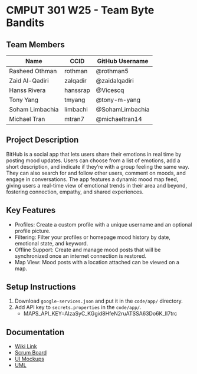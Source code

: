 # CMPUT 301 W25 - Team Byte Bandits

## Team Members

| Name            | CCID     | GitHub Username |
| --------------- | -------- | --------------- |
| Rasheed Othman  | rothman  | @rothman5       |
| Zaid Al-Qadiri  | zalqadir | @zaidalqadiri   |
| Hanss Rivera    | hanssrap | @Vicescq        |
| Tony Yang       | tmyang   | @tony-m-yang    |
| Soham Limbachia | limbachi | @SohamLimbachia |
| Michael Tran    | mtran7   | @michaeltran14  |

## Project Description

BitHub is a social app that lets users share their emotions in real time by posting mood updates.
Users can choose from a list of emotions, add a short description, and indicate if they’re with a group feeling the same way.
They can also search for and follow other users, comment on moods, and engage in conversations.
The app features a dynamic mood map feed, giving users a real-time view of emotional trends in their area and beyond, fostering connection, empathy, and shared experiences.

## Key Features

- Profiles: Create a custom profile with a unique username and an optional profile picture.
- Filtering: Filter your profiles or homepage mood history by date, emotional state, and keyword.
- Offline Support: Create and manage mood posts that will be synchronized once an internet connection is restored.
- Map View: Mood posts with a location attached can be viewed on a map.

## Setup Instructions

1. Download `google-services.json` and put it in the `code/app/` directory.
2. Add API key to `secrets.properties` in the `code/app/`.
    - MAPS_API_KEY=AIzaSyC_KGgid8HfeN2ruATSSA63Do6K_lI7trc

## Documentation

- [Wiki Link](https://github.com/cmput301-w25/project-bytebandits/wiki)
- [Scrum Board](https://github.com/orgs/cmput301-w25/projects/21)
- [UI Mockups](https://github.com/cmput301-w25/project-bytebandits/wiki/Deliverables-Part-%232#ui-mock-ups)
- [UML](https://github.com/cmput301-w25/project-bytebandits/wiki/Deliverables-Part-%233#uml-diagram)
